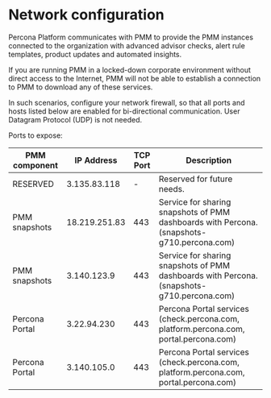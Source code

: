 # Network configuration

Percona Platform communicates with PMM to provide the PMM instances connected to the organization with advanced advisor checks, alert rule templates, product updates and  automated insights.

If you are running PMM in a locked-down corporate environment without direct access to the Internet, PMM will not be able to establish a connection to PMM to download any of these services.

In such scenarios, configure your network firewall, so that all ports and hosts listed below are enabled for bi-directional communication. User Datagram Protocol (UDP) is not needed.

Ports to expose:


| PMM component  | IP Address      | TCP Port | Description
|----------------|-----------------|----------|-----------------------------------------------------------------------------------------------------------------
| RESERVED       | 3.135.83.118    | -        | Reserved for future needs.
| PMM snapshots  | 18.219.251.83   | 443      |  Service for sharing snapshots of PMM dashboards with Percona. (snapshots-g710.percona.com)
| PMM snapshots  | 3.140.123.9     | 443      | Service for sharing snapshots of PMM dashboards with Percona. (snapshots-g710.percona.com)
| Percona Portal | 3.22.94.230     | 443      |  Percona Portal services (check.percona.com, platform.percona.com, portal.percona.com)
| Percona Portal | 3.140.105.0     | 443      |  Percona Portal services (check.percona.com, platform.percona.com, portal.percona.com)
